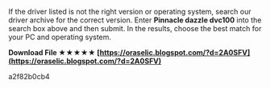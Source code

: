 
 
If the driver listed is not the right version or operating system, search our driver archive for the correct version. Enter **Pinnacle dazzle dvc100** into the search box above and then submit. In the results, choose the best match for your PC and operating system.
 
**Download File ★★★★★ [https://oraselic.blogspot.com/?d=2A0SFV](https://oraselic.blogspot.com/?d=2A0SFV)**


 a2f82b0cb4
 
